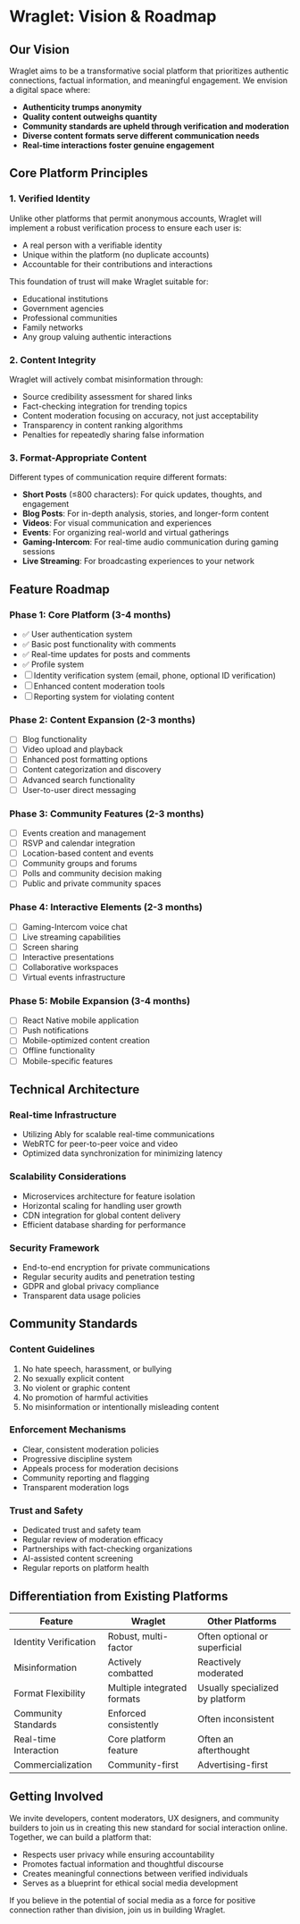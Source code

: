 # Wraglet: Vision & Roadmap

## Our Vision

Wraglet aims to be a transformative social platform that prioritizes authentic connections, factual information, and meaningful engagement. We envision a digital space where:

- **Authenticity trumps anonymity**
- **Quality content outweighs quantity**
- **Community standards are upheld through verification and moderation**
- **Diverse content formats serve different communication needs**
- **Real-time interactions foster genuine engagement**

## Core Platform Principles

### 1. Verified Identity

Unlike other platforms that permit anonymous accounts, Wraglet will implement a robust verification process to ensure each user is:

- A real person with a verifiable identity
- Unique within the platform (no duplicate accounts)
- Accountable for their contributions and interactions

This foundation of trust will make Wraglet suitable for:

- Educational institutions
- Government agencies
- Professional communities
- Family networks
- Any group valuing authentic interactions

### 2. Content Integrity

Wraglet will actively combat misinformation through:

- Source credibility assessment for shared links
- Fact-checking integration for trending topics
- Content moderation focusing on accuracy, not just acceptability
- Transparency in content ranking algorithms
- Penalties for repeatedly sharing false information

### 3. Format-Appropriate Content

Different types of communication require different formats:

- **Short Posts** (≤800 characters): For quick updates, thoughts, and engagement
- **Blog Posts**: For in-depth analysis, stories, and longer-form content
- **Videos**: For visual communication and experiences
- **Events**: For organizing real-world and virtual gatherings
- **Gaming-Intercom**: For real-time audio communication during gaming sessions
- **Live Streaming**: For broadcasting experiences to your network

## Feature Roadmap

### Phase 1: Core Platform (3-4 months)

- ✅ User authentication system
- ✅ Basic post functionality with comments
- ✅ Real-time updates for posts and comments
- ✅ Profile system
- ☐ Identity verification system (email, phone, optional ID verification)
- ☐ Enhanced content moderation tools
- ☐ Reporting system for violating content

### Phase 2: Content Expansion (2-3 months)

- ☐ Blog functionality
- ☐ Video upload and playback
- ☐ Enhanced post formatting options
- ☐ Content categorization and discovery
- ☐ Advanced search functionality
- ☐ User-to-user direct messaging

### Phase 3: Community Features (2-3 months)

- ☐ Events creation and management
- ☐ RSVP and calendar integration
- ☐ Location-based content and events
- ☐ Community groups and forums
- ☐ Polls and community decision making
- ☐ Public and private community spaces

### Phase 4: Interactive Elements (2-3 months)

- ☐ Gaming-Intercom voice chat
- ☐ Live streaming capabilities
- ☐ Screen sharing
- ☐ Interactive presentations
- ☐ Collaborative workspaces
- ☐ Virtual events infrastructure

### Phase 5: Mobile Expansion (3-4 months)

- ☐ React Native mobile application
- ☐ Push notifications
- ☐ Mobile-optimized content creation
- ☐ Offline functionality
- ☐ Mobile-specific features

## Technical Architecture

### Real-time Infrastructure

- Utilizing Ably for scalable real-time communications
- WebRTC for peer-to-peer voice and video
- Optimized data synchronization for minimizing latency

### Scalability Considerations

- Microservices architecture for feature isolation
- Horizontal scaling for handling user growth
- CDN integration for global content delivery
- Efficient database sharding for performance

### Security Framework

- End-to-end encryption for private communications
- Regular security audits and penetration testing
- GDPR and global privacy compliance
- Transparent data usage policies

## Community Standards

### Content Guidelines

1. No hate speech, harassment, or bullying
2. No sexually explicit content
3. No violent or graphic content
4. No promotion of harmful activities
5. No misinformation or intentionally misleading content

### Enforcement Mechanisms

- Clear, consistent moderation policies
- Progressive discipline system
- Appeals process for moderation decisions
- Community reporting and flagging
- Transparent moderation logs

### Trust and Safety

- Dedicated trust and safety team
- Regular review of moderation efficacy
- Partnerships with fact-checking organizations
- AI-assisted content screening
- Regular reports on platform health

## Differentiation from Existing Platforms

| Feature               | Wraglet                     | Other Platforms                 |
| --------------------- | --------------------------- | ------------------------------- |
| Identity Verification | Robust, multi-factor        | Often optional or superficial   |
| Misinformation        | Actively combatted          | Reactively moderated            |
| Format Flexibility    | Multiple integrated formats | Usually specialized by platform |
| Community Standards   | Enforced consistently       | Often inconsistent              |
| Real-time Interaction | Core platform feature       | Often an afterthought           |
| Commercialization     | Community-first             | Advertising-first               |

## Getting Involved

We invite developers, content moderators, UX designers, and community builders to join us in creating this new standard for social interaction online. Together, we can build a platform that:

- Respects user privacy while ensuring accountability
- Promotes factual information and thoughtful discourse
- Creates meaningful connections between verified individuals
- Serves as a blueprint for ethical social media development

If you believe in the potential of social media as a force for positive connection rather than division, join us in building Wraglet.
